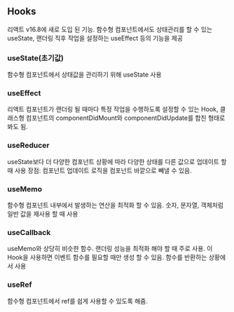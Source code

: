## Hooks

리액트 v16.8에 새로 도입 된 기능. 함수형 컴포넌트에서도 상태관리를 할 수 있는 useState, 랜더링 직후 작업을 설정하는 useEffect 등의 기능을 제공

### useState(초기값)

함수형 컴포넌트에서 상태값을 관리하기 위해 useState 사용

### useEffect

리액트 컴포넌트가 랜더링 될 때마다 특정 작업을 수행하도록 설정할 수 있는 Hook, 클래스형 컴포넌트의 componentDidMount와 componentDidUpdate를 합친 형태로 봐도 됨.

### useReducer

useState보다 더 다양한 컴포넌트 상황에 따라 다양한 상태를 다른 값으로 업데이트 할 때 사용
장점: 컴포넌트 업데이트 로직을 컴포넌트 바깥으로 빼낼 수 있음.

### useMemo

함수형 컴포넌트 내부에서 발생하는 연산을 최적화 할 수 있음. 숫자, 문자열, 객체처럼 일반 값을 재사용 할 때 사용

### useCallback

useMemo와 상당히 비슷한 함수. 랜더링 성능을 최적화 해야 할 때 주로 사용. 이 Hook을 사용하면 이벤트 함수를 필요할 때만 생성 할 수 있음. 함수를 반환하는 상황에서 사용

### useRef

함수형 컴포넌트에서 ref를 쉽게 사용할 수 있도록 해줌.
